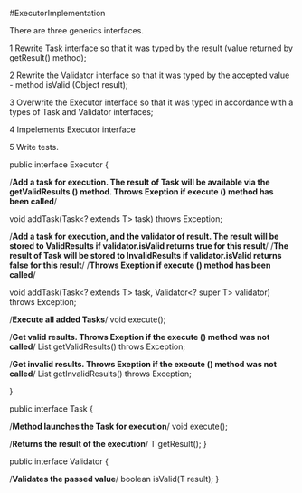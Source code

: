 #ExecutorImplementation

There are three generics interfaces.

1 Rewrite Task interface so that it was typed by the result (value returned by getResult() method);

2 Rewrite the Validator interface so that it was typed by the accepted value  - method isValid (Object result);

3 Overwrite the Executor interface so that it was typed in accordance with a types of Task and Validator interfaces;

4 Impelements Executor interface

5 Write tests.


public interface Executor<T> {

  /****Add a task for execution. The result of Task will be 
  available via the getValidResults () method. Throws 
  Exeption if execute () method has been called****/
  
  
  void addTask(Task<? extends T> task) throws Exception; 

  /**Add a task for execution, and the validator of result. 
  The result will be stored to ValidResults if validator.isValid 
  returns true for this result**/
  /**The result of Task will be stored to InvalidResults if 
  validator.isValid returns false for this result**/
  /**Throws Exeption if execute () method has been called**/
  
  void addTask(Task<? extends T> task, Validator<? super T> validator) throws Exception;
  
  /**Execute all added Tasks**/
  void execute();
  
  /**Get valid results. Throws Exeption if the execute () 
  method was not called**/
  List<T> getValidResults() throws Exception;

  /**Get invalid results. Throws Exeption if the execute () 
  method was not called**/
  List<T> getInvalidResults() throws Exception;

}

public interface Task<T> {
  
  /**Method launches the Task for execution**/
  void execute();
  
  /**Returns the result of the execution**/
  T getResult();
}

public interface Validator<T> {

  /**Validates the passed value**/
  boolean isValid(T result);
}
